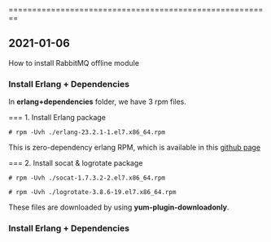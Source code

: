 ========================================================

## 2021-01-06

How to install RabbitMQ offline module

### Install Erlang + Dependencies

In **erlang+dependencies** folder, we have 3 rpm files.

=== 1. Install Erlang package

```
# rpm -Uvh ./erlang-23.2.1-1.el7.x86_64.rpm
```

This is zero-dependency erlang RPM, which is available in this [github page](https://github.com/rabbitmq/erlang-rpm)

=== 2. Install socat & logrotate package

```
# rpm -Uvh ./socat-1.7.3.2-2.el7.x86_64.rpm

# rpm -Uvh ./logrotate-3.8.6-19.el7.x86_64.rpm
```

These files are downloaded by using **yum-plugin-downloadonly**.

### Install Erlang + Dependencies
